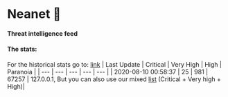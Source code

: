 # Neanet :hocho:
#### Threat intelligence feed

#### The stats:
For the historical stats go to: [link](/stats.csv)
| Last Update | Critical | Very High | High | Paranoia |
| --- | --- | --- | --- | --- |
| 2020-08-10 00:58:37 | 25 | 981 | 67257 | 127.0.0.1, But you can also use our mixed [list](https://raw.githubusercontent.com/JavaGarcia/Neanet/master/blacklists/neanet_all.txt) (Critical + Very high + High)|





































